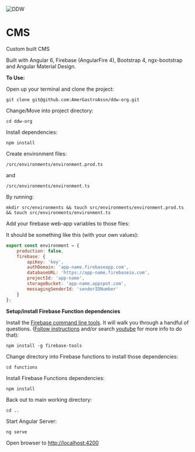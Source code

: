 ![DDW](https://s3.amazonaws.com/DDW/ddw-org/images/logos/ddw-color.png)
# CMS

Custom built CMS

Built with Angular 6, Firebase (AngularFire 4), Bootstrap 4, ngx-bootstrap and Angular Material Design.

**To Use:**

Open up your terminal and clone the project:

    git clone git@github.com:AmerGastroAssn/ddw-org.git


Change/Move into project directory:

    cd ddw-org

Install dependencies:

    npm install

Create environment files:

`/src/environments/environment.prod.ts`

and

`/src/environments/environment.ts`

By running:


    mkdir src/environments && touch src/environments/environment.prod.ts && touch src/environments/environment.ts


Add your firebase web-app variables to those files:

It should be something like this (with your own values):

```javascript
export const environment = {
    production: false,
    firebase: {
        apiKey: 'key',
        authDomain: 'app-name.firebaseapp.com',
        databaseURL: 'https://app-name.firebaseio.com',
        projectId: 'app-name',
        storageBucket: 'app-name.appspot.com',
        messagingSenderId: 'senderIDNumber'
    }
};
```

**Setup/install Firebase Function dependencies**

Install the [Firebase command line tools](https://firebase.google.com/docs/cli/). It will walk you through a handful of questions. ([Follow instructions](https://firebase.google.com/docs/cli/) and/or search [youtube](https://www.youtube.com/watch?v=9kRgVxULbag) for more info to do that):

    npm install -g firebase-tools

Change directory into Firebase functions to install those dependencies:

    cd functions

Install Firebase Functions dependencies:

    npm install

Back out to main working directory:

    cd ..

Start Angular Server:

    ng serve

Open browser to [http://localhost:4200](http://localhost:4200)

